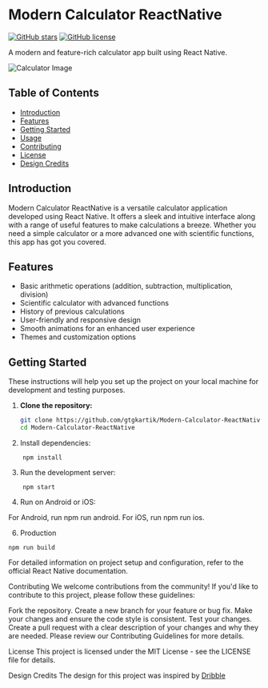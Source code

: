 # Modern Calculator ReactNative

[![GitHub stars](https://img.shields.io/github/stars/gtgkartik/Modern-Calculator-ReactNative.svg)](https://github.com/gtgkartik/Modern-Calculator-ReactNative/stargazers)
[![GitHub license](https://img.shields.io/github/license/gtgkartik/Modern-Calculator-ReactNative.svg)](https://github.com/gtgkartik/Modern-Calculator-ReactNative/blob/main/LICENSE)

A modern and feature-rich calculator app built using React Native.

![Calculator Image](/modern-calculator//UI%20Design//calculator%20design%20dribble.jpeg)

## Table of Contents

- [Introduction](#introduction)
- [Features](#features)
- [Getting Started](#getting-started)
- [Usage](#usage)
- [Contributing](#contributing)
- [License](#license)
- [Design Credits](#design-credits)

## Introduction

Modern Calculator ReactNative is a versatile calculator application developed using React Native. It offers a sleek and intuitive interface along with a range of useful features to make calculations a breeze. Whether you need a simple calculator or a more advanced one with scientific functions, this app has got you covered.

## Features

- Basic arithmetic operations (addition, subtraction, multiplication, division)
- Scientific calculator with advanced functions
- History of previous calculations
- User-friendly and responsive design
- Smooth animations for an enhanced user experience
- Themes and customization options



## Getting Started

These instructions will help you set up the project on your local machine for development and testing purposes.

1. **Clone the repository:**

   ```bash
   git clone https://github.com/gtgkartik/Modern-Calculator-ReactNative.git
   cd Modern-Calculator-ReactNative


2. Install dependencies:

```
    npm install

```

3. Run the development server:

```
    npm start

```

4. Run on Android or iOS:

For Android, run npm run android.
For iOS, run npm run ios.

6. Production

```
npm run build

```

For detailed information on project setup and configuration, refer to the official React Native documentation.


Contributing
We welcome contributions from the community! If you'd like to contribute to this project, please follow these guidelines:

Fork the repository.
Create a new branch for your feature or bug fix.
Make your changes and ensure the code style is consistent.
Test your changes.
Create a pull request with a clear description of your changes and why they are needed.
Please review our Contributing Guidelines for more details.

License
This project is licensed under the MIT License - see the LICENSE file for details.

Design Credits
The design for this project was inspired by [Dribble](https://dribbble.com/shots/22833382-Calculator)